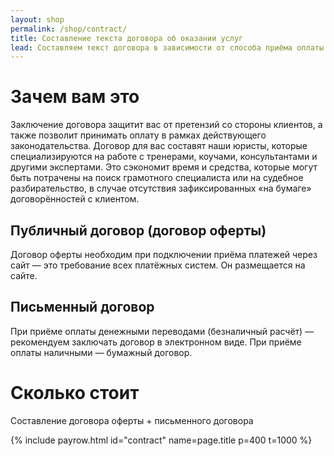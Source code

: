 ```yaml
---
layout: shop
permalink: /shop/contract/
title: Составление текста договора об оказании услуг
lead: Составляем текст договора в зависимости от способа приёма оплаты за услуги, которые вы предоставляете своим клиентам
---
```


# **Зачем вам это**

Заключение договора защитит вас от претензий со стороны клиентов, а также позволит принимать оплату в рамках действующего законодательства. Договор для вас составят наши юристы, которые специализируются на работе с тренерами, коучами, консультантами и другими экспертами. Это сэкономит время и средства, которые могут быть потрачены на поиск грамотного специалиста или на судебное разбирательство, в случае отсутствия зафиксированных «на бумаге» договорённостей с клиентом.

## **Публичный договор (договор оферты)**

Договор оферты необходим при подключении приёма платежей через сайт — это требование всех платёжных систем. Он размещается на сайте.

## **Письменный договор**

При приёме оплаты денежными переводами (безналичный расчёт) — рекомендуем заключать договор в электронном виде. При приёме оплаты наличными — бумажный договор.

# **Сколько стоит**

Составление договора оферты + письменного договора

{% include payrow.html id="contract" name=page.title p=400 t=1000 %}